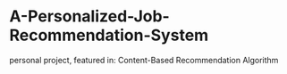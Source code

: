 # A-Personalized-Job-Recommendation-System
personal project, featured in: Content-Based Recommendation Algorithm
